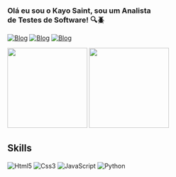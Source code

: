 ### Olá eu sou o Kayo Saint, sou um Analista <br>de Testes de Software! 🔍🪲


[![Blog](https://img.shields.io/badge/LinkedIn-0077B5?style=for-the-badge&logo=linkedin&logoColor=white)](https://www.linkedin.com/in/kayo-ferreira-nascimento-67447622b/)
[![Blog](https://img.shields.io/badge/Instagram-E4405F?style=for-the-badge&logo=instagram&logoColor=white)](https://www.instagram.com/_kayosaint/)
[![Blog](https://img.shields.io/badge/Gmail-D14836?style=for-the-badge&logo=gmail&logoColor=white)](kayozeraii@gmail.com)

<img height="180em" src="https://github-readme-stats.vercel.app/api?username=KayoSaint&show_icons=true&theme=radical&include_all_commits=true&count_private=true"/>
<img height="180em" src="https://github-readme-stats.vercel.app/api/top-langs/?username=KayoSaint&layout=compact&langs_count=8&theme=radical"/>
</div>

## Skills

<div>
<img align='center' alt='Html5' src='https://img.shields.io/badge/HTML5-E34F26?style=for-the-badge&logo=html5&logoColor=white'>
<img align='center' alt='Css3' src='https://img.shields.io/badge/CSS3-1572B6?style=for-the-badge&logo=css3&logoColor=white'>
<img align='center' alt='JavaScript' src='https://img.shields.io/badge/JavaScript-323330?style=for-the-badge&logo=javascript&logoColor=F7DF1E'>
<img align='center' alt='Python' src='https://img.shields.io/badge/Python-3776AB?style=for-the-badge&logo=python&logoColor=white'>
</div>

